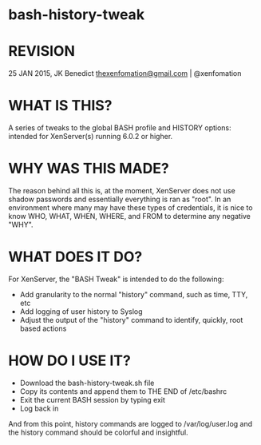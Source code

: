# bash-history-tweak

# REVISION
25 JAN 2015, JK Benedict
thexenfomation@gmail.com | @xenfomation

# WHAT IS THIS?
A series of tweaks to the global BASH profile and HISTORY options: intended for XenServer(s) running 6.0.2 or higher.

# WHY WAS THIS MADE?
The reason behind all this is, at the moment, XenServer does not use shadow passwords and essentially everything is ran as "root".  In an environment where many may have these types of credentials, it is nice to know WHO, WHAT, WHEN, WHERE, and FROM to determine any negative "WHY".

# WHAT DOES IT DO?
For XenServer, the "BASH Tweak" is intended to do the following:
* Add granularity to the normal "history" command, such as time, TTY, etc
* Add logging of user history to Syslog
* Adjust the output of the "history" command to identify, quickly, root based actions

# HOW DO I USE IT?
* Download the bash-history-tweak.sh file
* Copy its contents and append them to THE END of /etc/bashrc
* Exit the current BASH session by typing exit
* Log back in

And from this point, history commands are logged to /var/log/user.log and the history command should be colorful and insightful.
